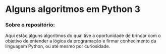 # Alguns algoritmos em Python 3

### Sobre o repositório:

Aqui estão alguns algoritmos do qual tive a oportunidade de brincar com o objetivo de entender a lógica da programação e firmar conhecimento da linguagem Python, ou até mesmo por curiosidade.